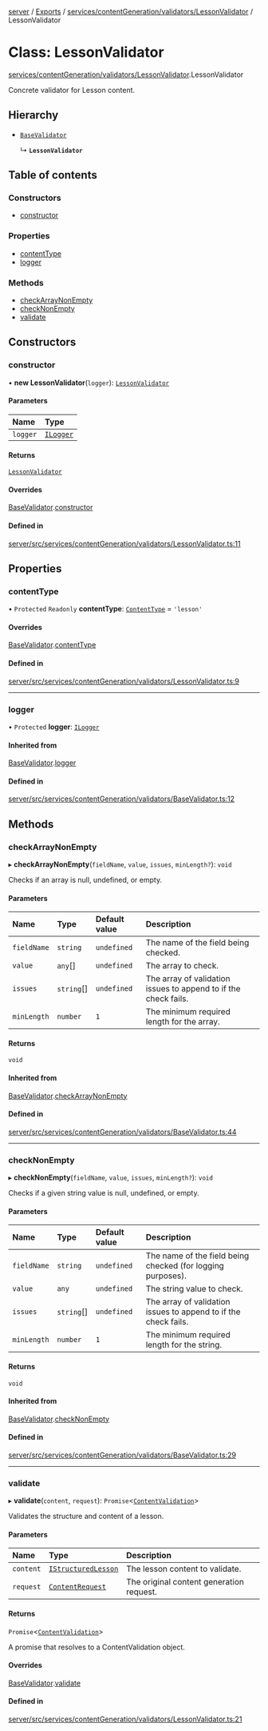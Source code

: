 [server](../README.md) / [Exports](../modules.md) / [services/contentGeneration/validators/LessonValidator](../modules/services_contentGeneration_validators_LessonValidator.md) / LessonValidator

# Class: LessonValidator

[services/contentGeneration/validators/LessonValidator](../modules/services_contentGeneration_validators_LessonValidator.md).LessonValidator

Concrete validator for Lesson content.

## Hierarchy

- [`BaseValidator`](services_contentGeneration_validators_BaseValidator.BaseValidator.md)

  ↳ **`LessonValidator`**

## Table of contents

### Constructors

- [constructor](services_contentGeneration_validators_LessonValidator.LessonValidator.md#constructor)

### Properties

- [contentType](services_contentGeneration_validators_LessonValidator.LessonValidator.md#contenttype)
- [logger](services_contentGeneration_validators_LessonValidator.LessonValidator.md#logger)

### Methods

- [checkArrayNonEmpty](services_contentGeneration_validators_LessonValidator.LessonValidator.md#checkarraynonempty)
- [checkNonEmpty](services_contentGeneration_validators_LessonValidator.LessonValidator.md#checknonempty)
- [validate](services_contentGeneration_validators_LessonValidator.LessonValidator.md#validate)

## Constructors

### constructor

• **new LessonValidator**(`logger`): [`LessonValidator`](services_contentGeneration_validators_LessonValidator.LessonValidator.md)

#### Parameters

| Name | Type |
| :------ | :------ |
| `logger` | [`ILogger`](../interfaces/types_ILogger.ILogger.md) |

#### Returns

[`LessonValidator`](services_contentGeneration_validators_LessonValidator.LessonValidator.md)

#### Overrides

[BaseValidator](services_contentGeneration_validators_BaseValidator.BaseValidator.md).[constructor](services_contentGeneration_validators_BaseValidator.BaseValidator.md#constructor)

#### Defined in

[server/src/services/contentGeneration/validators/LessonValidator.ts:11](https://github.com/niklas-joh/french-learning-platform/blob/f88c80a984d39a715bd427891d156cc94cff3831/server/src/services/contentGeneration/validators/LessonValidator.ts#L11)

## Properties

### contentType

• `Protected` `Readonly` **contentType**: [`ContentType`](../modules/types_Content.md#contenttype) = `'lesson'`

#### Overrides

[BaseValidator](services_contentGeneration_validators_BaseValidator.BaseValidator.md).[contentType](services_contentGeneration_validators_BaseValidator.BaseValidator.md#contenttype)

#### Defined in

[server/src/services/contentGeneration/validators/LessonValidator.ts:9](https://github.com/niklas-joh/french-learning-platform/blob/f88c80a984d39a715bd427891d156cc94cff3831/server/src/services/contentGeneration/validators/LessonValidator.ts#L9)

___

### logger

• `Protected` **logger**: [`ILogger`](../interfaces/types_ILogger.ILogger.md)

#### Inherited from

[BaseValidator](services_contentGeneration_validators_BaseValidator.BaseValidator.md).[logger](services_contentGeneration_validators_BaseValidator.BaseValidator.md#logger)

#### Defined in

[server/src/services/contentGeneration/validators/BaseValidator.ts:12](https://github.com/niklas-joh/french-learning-platform/blob/f88c80a984d39a715bd427891d156cc94cff3831/server/src/services/contentGeneration/validators/BaseValidator.ts#L12)

## Methods

### checkArrayNonEmpty

▸ **checkArrayNonEmpty**(`fieldName`, `value`, `issues`, `minLength?`): `void`

Checks if an array is null, undefined, or empty.

#### Parameters

| Name | Type | Default value | Description |
| :------ | :------ | :------ | :------ |
| `fieldName` | `string` | `undefined` | The name of the field being checked. |
| `value` | `any`[] | `undefined` | The array to check. |
| `issues` | `string`[] | `undefined` | The array of validation issues to append to if the check fails. |
| `minLength` | `number` | `1` | The minimum required length for the array. |

#### Returns

`void`

#### Inherited from

[BaseValidator](services_contentGeneration_validators_BaseValidator.BaseValidator.md).[checkArrayNonEmpty](services_contentGeneration_validators_BaseValidator.BaseValidator.md#checkarraynonempty)

#### Defined in

[server/src/services/contentGeneration/validators/BaseValidator.ts:44](https://github.com/niklas-joh/french-learning-platform/blob/f88c80a984d39a715bd427891d156cc94cff3831/server/src/services/contentGeneration/validators/BaseValidator.ts#L44)

___

### checkNonEmpty

▸ **checkNonEmpty**(`fieldName`, `value`, `issues`, `minLength?`): `void`

Checks if a given string value is null, undefined, or empty.

#### Parameters

| Name | Type | Default value | Description |
| :------ | :------ | :------ | :------ |
| `fieldName` | `string` | `undefined` | The name of the field being checked (for logging purposes). |
| `value` | `any` | `undefined` | The string value to check. |
| `issues` | `string`[] | `undefined` | The array of validation issues to append to if the check fails. |
| `minLength` | `number` | `1` | The minimum required length for the string. |

#### Returns

`void`

#### Inherited from

[BaseValidator](services_contentGeneration_validators_BaseValidator.BaseValidator.md).[checkNonEmpty](services_contentGeneration_validators_BaseValidator.BaseValidator.md#checknonempty)

#### Defined in

[server/src/services/contentGeneration/validators/BaseValidator.ts:29](https://github.com/niklas-joh/french-learning-platform/blob/f88c80a984d39a715bd427891d156cc94cff3831/server/src/services/contentGeneration/validators/BaseValidator.ts#L29)

___

### validate

▸ **validate**(`content`, `request`): `Promise`\<[`ContentValidation`](../interfaces/types_Content.ContentValidation.md)\>

Validates the structure and content of a lesson.

#### Parameters

| Name | Type | Description |
| :------ | :------ | :------ |
| `content` | [`IStructuredLesson`](../interfaces/types_Content.IStructuredLesson.md) | The lesson content to validate. |
| `request` | [`ContentRequest`](../interfaces/types_Content.ContentRequest.md) | The original content generation request. |

#### Returns

`Promise`\<[`ContentValidation`](../interfaces/types_Content.ContentValidation.md)\>

A promise that resolves to a ContentValidation object.

#### Overrides

[BaseValidator](services_contentGeneration_validators_BaseValidator.BaseValidator.md).[validate](services_contentGeneration_validators_BaseValidator.BaseValidator.md#validate)

#### Defined in

[server/src/services/contentGeneration/validators/LessonValidator.ts:21](https://github.com/niklas-joh/french-learning-platform/blob/f88c80a984d39a715bd427891d156cc94cff3831/server/src/services/contentGeneration/validators/LessonValidator.ts#L21)
